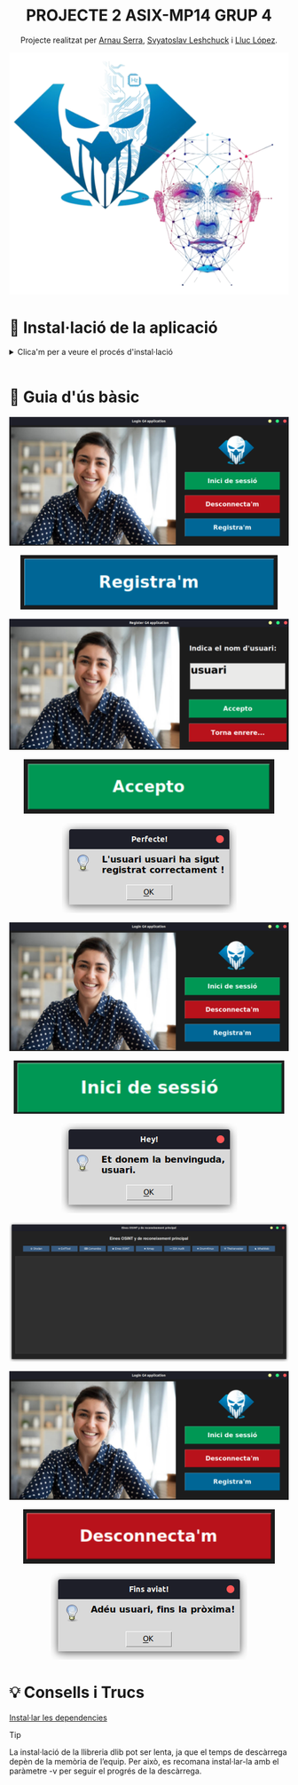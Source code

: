<h1 align="center">PROJECTE 2 ASIX-MP14 GRUP 4</h1>
<p align="center">Projecte realitzat per 
    <a href="https://github.com/arnauserrasoriano" target="_blank">Arnau Serra</a>, 
    <a href="https://github.com/sleshchuc" target="_blank">Svyatoslav Leshchuck</a> i 
    <a href="https://github.com/lluclopeziesebre" target="_blank">Lluc López</a>.
</p>

<p align="center"><img src="imatges/logo.PNG"></p>


# 🧪 Instal·lació de la aplicació

<details>
<summary>Clica'm per a veure el procés d'instal·lació</summary>

## Instal·lació de les eines clau per al desenvolupament del software
```bash
sudo apt install git python3-pip python3-tk cmake -y
```
## Copiar el repositori de GitHub

```bash
git clone https://github.com/sleshchuc/Login_Reconeixement_Facial/; cd Login_Reconeixement_Facial
```

## Instal·lar les dependencies
```bash
pip install -r requirements.txt -v
```

## Execució del programari
```bash
python3 login/main_login.py
```
</details>

<br>

# 📖 Guia d'ús bàsic
<p align="center"><img src="imatges/Pantalla_Inici.png"></p>

<p align="center"><img src="imatges/Boto_register.png"></p>

<p align="center"><img src="imatges/Login_1.png"></p>

<p align="center"><img src="imatges/Boto_accept_register.png"></p>

<p align="center"><img src="imatges/usuari_registrat.png"></p>

<p align="center"><img src="imatges/Pantalla_Inici.png"></p>

<p align="center"><img src="imatges/Boto_inici_sessio.png"></p>

<p align="center"><img src="imatges/Hola_usuari.png"></p>

<p align="center"><img src="imatges/Programari_principal.png"></p>

<p align="center"><img src="imatges/Pantalla_Inici.png"></p>

<p align="center"><img src="imatges/Boto_desconnectar.png"></p>

<p align="center"><img src="imatges/Adeu_usuari.png"></p>


# 💡 Consells i Trucs
[Instal·lar les dependencies](#installar-les-dependencies)
> [!TIP]
> La instal·lació de la llibreria dlib pot ser lenta, ja que el temps de descàrrega depèn de la memòria de l’equip. Per això, es recomana instal·lar-la amb el paràmetre -v per seguir el progrés de la descàrrega.
